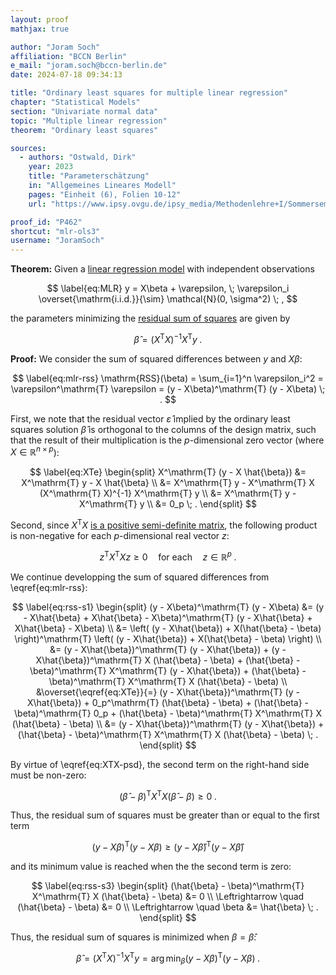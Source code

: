 ```yaml
---
layout: proof
mathjax: true

author: "Joram Soch"
affiliation: "BCCN Berlin"
e_mail: "joram.soch@bccn-berlin.de"
date: 2024-07-18 09:34:13

title: "Ordinary least squares for multiple linear regression"
chapter: "Statistical Models"
section: "Univariate normal data"
topic: "Multiple linear regression"
theorem: "Ordinary least squares"

sources:
  - authors: "Ostwald, Dirk"
    year: 2023
    title: "Parameterschätzung"
    in: "Allgemeines Lineares Modell"
    pages: "Einheit (6), Folien 10-12"
    url: "https://www.ipsy.ovgu.de/ipsy_media/Methodenlehre+I/Sommersemester+2023/Allgemeines+Lineares+Modell/6_Parametersch%C3%A4tzung.pdf"

proof_id: "P462"
shortcut: "mlr-ols3"
username: "JoramSoch"
---
```



**Theorem:** Given a [linear regression model](/D/mlr) with independent observations

$$ \label{eq:MLR}
y = X\beta + \varepsilon, \; \varepsilon_i \overset{\mathrm{i.i.d.}}{\sim} \mathcal{N}(0, \sigma^2) \; ,
$$

the parameters minimizing the [residual sum of squares](/D/rss) are given by

$$ \label{eq:OLS}
\hat{\beta} = (X^\mathrm{T} X)^{-1} X^\mathrm{T} y \; .
$$


**Proof:** We consider the sum of squared differences between $y$ and $X\beta$:

$$ \label{eq:mlr-rss}
\mathrm{RSS}(\beta)
= \sum_{i=1}^n \varepsilon_i^2
= \varepsilon^\mathrm{T} \varepsilon
= (y - X\beta)^\mathrm{T} (y - X\beta) \; .
$$

First, we note that the residual vector $\hat{\varepsilon}$ implied by the ordinary least squares solution $\hat{\beta}$ is orthogonal to the columns of the design matrix, such that the result of their multiplication is the $p$-dimensional zero vector (where $X \in \mathbb{R}^{n \times p}$):

$$ \label{eq:XTe}
\begin{split}
X^\mathrm{T} (y - X \hat{\beta})
&= X^\mathrm{T} y - X \hat{\beta} \\
&= X^\mathrm{T} y - X^\mathrm{T} X (X^\mathrm{T} X)^{-1} X^\mathrm{T} y \\
&= X^\mathrm{T} y - X^\mathrm{T} y \\
&= 0_p \; .
\end{split}
$$

Second, since $X^\mathrm{T} X$ [is a positive semi-definite matrix](/P/covmat-psd), the following product is non-negative for each $p$-dimensional real vector $z$:

$$ \label{eq:XTX-psd}
z^\mathrm{T} X^\mathrm{T} X z \geq 0 \quad \text{for each} \quad z \in \mathbb{R}^p \; .
$$

We continue developping the sum of squared differences from \eqref{eq:mlr-rss}:

$$ \label{eq:rss-s1}
\begin{split}
(y - X\beta)^\mathrm{T} (y - X\beta)
&= (y - X\hat{\beta} + X\hat{\beta} - X\beta)^\mathrm{T} (y - X\hat{\beta} + X\hat{\beta} - X\beta) \\
&= \left( (y - X\hat{\beta}) + X(\hat{\beta} - \beta) \right)^\mathrm{T} \left( (y - X\hat{\beta}) + X(\hat{\beta} - \beta) \right) \\
&= (y - X\hat{\beta})^\mathrm{T} (y - X\hat{\beta}) + (y - X\hat{\beta})^\mathrm{T} X (\hat{\beta} - \beta) + (\hat{\beta} - \beta)^\mathrm{T} X^\mathrm{T} (y - X\hat{\beta}) + (\hat{\beta} - \beta)^\mathrm{T} X^\mathrm{T} X (\hat{\beta} - \beta) \\
&\overset{\eqref{eq:XTe}}{=} (y - X\hat{\beta})^\mathrm{T} (y - X\hat{\beta}) + 0_p^\mathrm{T} (\hat{\beta} - \beta) + (\hat{\beta} - \beta)^\mathrm{T} 0_p + (\hat{\beta} - \beta)^\mathrm{T} X^\mathrm{T} X (\hat{\beta} - \beta) \\
&= (y - X\hat{\beta})^\mathrm{T} (y - X\hat{\beta}) + (\hat{\beta} - \beta)^\mathrm{T} X^\mathrm{T} X (\hat{\beta} - \beta) \; .
\end{split}
$$

By virtue of \eqref{eq:XTX-psd}, the second term on the right-hand side must be non-zero:

$$ \label{eq:bbTXTXbb}
(\hat{\beta} - \beta)^\mathrm{T} X^\mathrm{T} X (\hat{\beta} - \beta) \geq 0 \; .
$$

Thus, the residual sum of squares must be greater than or equal to the first term

$$ \label{eq:rss-s2}
(y - X\beta)^\mathrm{T} (y - X\beta) \geq (y - X\hat{\beta})^\mathrm{T} (y - X\hat{\beta})
$$

and its minimum value is reached when the the second term is zero:

$$ \label{eq:rss-s3}
\begin{split}
(\hat{\beta} - \beta)^\mathrm{T} X^\mathrm{T} X (\hat{\beta} - \beta) &= 0 \\
\Leftrightarrow \quad
(\hat{\beta} - \beta) &= 0 \\
\Leftrightarrow \quad
\beta &= \hat{\beta} \; .
\end{split}
$$

Thus, the residual sum of squares is minimized when $\beta = \hat{\beta}$:

$$ \label{eq:mlr-ols-qed}
\hat{\beta} = (X^\mathrm{T} X)^{-1} X^\mathrm{T} y = \operatorname*{arg\,min}_\beta (y - X\beta)^\mathrm{T} (y - X\beta) \; .
$$